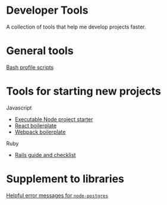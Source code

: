 # Developer Tools
A collection of tools that help me develop projects faster.

# General tools

[Bash profile scripts](https://github.com/lamh85/Shell-Startup/blob/master/src/index.sh)

# Tools for starting new projects

Javascript
* [Executable Node project starter](https://github.com/lamh85/Project-Starter/blob/master/src/node_project_starter.sh)
* [React boilerplate](https://github.com/lamh85/react-starter)
* [Webpack boilerplate](https://github.com/lamh85/webpack-starter)

Ruby
* [Rails guide and checklist](https://github.com/lamh85/rails-starter)

# Supplement to libraries

[Helpful error messages for `node-postgres`](https://github.com/lamh85/pg-error-handler/tree/master)